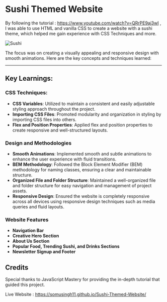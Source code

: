 # Sushi Themed Website
By following the tutorial : https://www.youtube.com/watch?v=QRrPE9aj3wI , I was able to use HTML and vanilla CSS to create a website with a sushi theme, which helped me gain experience with CSS Techniques and more.

![Sushi](https://github.com/SomuSingh11/Sushi-Themed-Website/assets/170082343/bb1a5dde-bb6c-4cb4-b888-4fa26a99028d)

 The focus was on creating a visually appealing and responsive design with smooth animations. Here are the key concepts and techniques learned:
 
---

## Key Learnings:

### CSS Techniques:

- **CSS Variables**: Utilized to maintain a consistent and easily adjustable styling approach throughout the project.
- **Importing CSS Files**: Promoted modularity and organization in styling by importing CSS files into others.
- **Flex and Position Properties**: Applied flex and position properties to create responsive and well-structured layouts.

### Design and Methodologies

- **Smooth Animations**: Implemented smooth and subtle animations to enhance the user experience with fluid transitions.
- **BEM Methodology**: Followed the Block Element Modifier (BEM) methodology for naming classes, ensuring a clear and maintainable structure.
- **Organized File and Folder Structure**: Maintained a well-organized file and folder structure for easy navigation and management of project assets.
- **Responsive Design**: Ensured the website is completely responsive across all devices using responsive design techniques such as media queries and fluid layouts.

### Website Features

- **Navigation Bar**
- **Creative Hero Section**
- **About Us Section**
- **Popular Food, Trending Sushi, and Drinks Sections**
- **Newsletter Signup and Footer**

## Credits

Special thanks to JavaScript Mastery for providing the in-depth tutorial that guided this project. 

Live Website : https://somusingh11.github.io/Sushi-Themed-Website/
